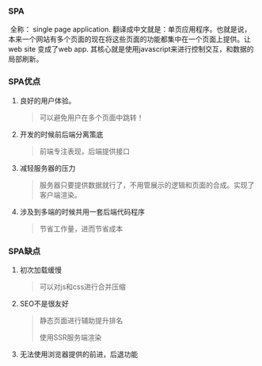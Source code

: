 ### SPA 

​	全称： single page  application. 翻译成中文就是：单页应用程序。也就是说，本来一个网站有多个页面的现在将这些页面的功能都集中在一个页面上提供。让web site 变成了web app. 其核心就是使用javascript来进行控制交互，和数据的局部刷新。

### SPA优点

1. 良好的用户体验。

   > 可以避免用户在多个页面中跳转！

2. 开发的时候前后端分离策底

   > 前端专注表现，后端提供接口

3. 减轻服务器的压力

   > 服务器只要提供数据就行了，不用管展示的逻辑和页面的合成。实现了客户端渲染。

4. 涉及到多端的时候共用一套后端代码程序

   > 节省工作量，进而节省成本

### SPA缺点

1. 初次加载缓慢

   > 可以对js和css进行合并压缩

2. SEO不是很友好

   > 静态页面进行辅助提升排名
   >
   > 使用SSR服务端渲染

3. 无法使用浏览器提供的前进，后退功能

